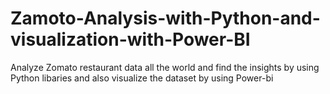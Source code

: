 # Zamoto-Analysis-with-Python-and-visualization-with-Power-BI
Analyze Zomato restaurant data all the world and find the insights by using Python libaries and also visualize the dataset by using Power-bi
